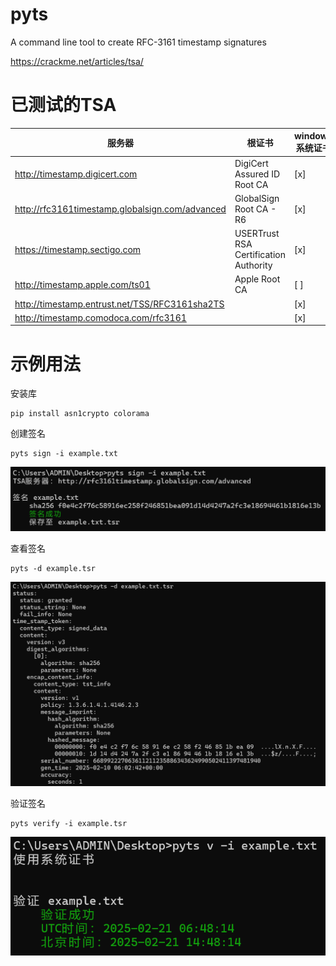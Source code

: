 # pyts
A command line tool to create RFC-3161 timestamp signatures

https://crackme.net/articles/tsa/

# 已测试的TSA

| 服务器 | 根证书 | windows系统证书 |
| ----------- | ----------- | ----------- |
| http://timestamp.digicert.com | DigiCert Assured ID Root CA | [x] |
| http://rfc3161timestamp.globalsign.com/advanced | GlobalSign Root CA - R6 | [x] |
| https://timestamp.sectigo.com | USERTrust RSA Certification Authority | [x] | 
| http://timestamp.apple.com/ts01 | Apple Root CA | [ ] |
| http://timestamp.entrust.net/TSS/RFC3161sha2TS | | [x] |
| http://timestamp.comodoca.com/rfc3161 | | [x] |

# 示例用法

安装库

```shell
pip install asn1crypto colorama
```

创建签名

```shell
pyts sign -i example.txt
```

![](1.png)

查看签名

```shell
pyts -d example.tsr
```

![](2.png)

验证签名

```shell
pyts verify -i example.tsr
```

![](3.png)
